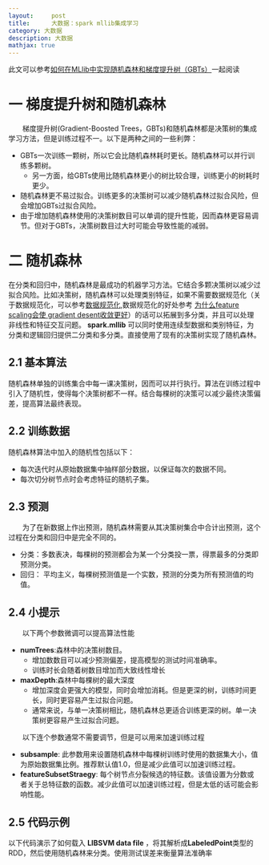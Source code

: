 ```yaml
---
layout:     post
title:      大数据：spark mllib集成学习
category: 大数据
description: 大数据
mathjax: true
---
```


此文可以参考[如何在MLlib中实现随机森林和梯度提升树（GBTs）](http://blog.jobbole.com/85408/)一起阅读

# 一  梯度提升树和随机森林

&emsp;&emsp;梯度提升树(Gradient-Boosted Trees，GBTs)和随机森林都是决策树的集成学习方法，但是训练过程不一。以下是两种之间的一些利弊：
+ GBTs一次训练一颗树，所以它会比随机森林耗时更长。随机森林可以并行训练多颗树。
   + 另一方面，给GBTs使用比随机森林更小的树比较合理，训练更小的树耗时更少。
+ 随机森林更不易过拟合。训练更多的决策树可以减少随机森林过拟合风险，但会增加GBTs过拟合风险。
+ 由于增加随机森林使用的决策树数目可以单调的提升性能，因而森林更容易调节。但对于GBTs，决策树数目过大时可能会导致性能的减弱。

# 二 随机森林

在分类和回归中，随机森林是最成功的机器学习方法。它结合多颗决策树以减少过拟合风险。比如决策树，随机森林可以处理类别特征，如果不需要数据规范化（关于数据规范化，可以参考[数据规范化](http://blog.csdn.net/memray/article/details/9023737),数据规范化的好处参考
[为什么feature scaling会使 gradient desent收敛更好](https://www.zhihu.com/question/37129350/answer/70964527)）的话可以拓展到多分类，并且可以处理非线性和特征交互问题。
**spark.mllib** 可以同时使用连续型数据和类别特征，为分类和逻辑回归提供二分类和多分类。直接使用了现有的决策树实现了随机森林。

## 2.1 基本算法

随机森林单独的训练集合中每一课决策树，因而可以并行执行。算法在训练过程中引入了随机性，使得每个决策树都不一样。结合每棵树的决策可以减少最终决策偏差，提高算法最终表现。

## 2.2 训练数据

随机森林算法中加入的随机性包括以下：
+ 每次迭代时从原始数据集中抽样部分数据，以保证每次的数据不同。
+ 每次切分树节点时会考虑特征的随机子集。

## 2.3 预测

&emsp;&emsp;为了在新数据上作出预测，随机森林需要从其决策树集合中合计出预测，这个过程在分类和回归中是完全不同的。
+ 分类：多数表决，每棵树的预测都会为某一个分类投一票，得票最多的分类即预测分类。
+ 回归： 平均主义，每棵树预测值是一个实数，预测的分类为所有预测值的均值。

## 2.4 小提示

&emsp;&emsp;以下两个参数微调可以提高算法性能
+ **numTrees**:森林中的决策树数目。
    + 增加数数目可以减少预测偏差，提高模型的测试时间准确率。
    + 训练时长会随着树数目增加而大致线性增长
+ **maxDepth**:森林中每棵树的最大深度
    + 增加深度会更强大的模型，同时会增加消耗。但是更深的树，训练时间更长，同时更容易产生过拟合问题。
    + 通常来说，与单一决策树相比，随机森林总更适合训练更深的树。单一决策树更容易产生过拟合问题。

&emsp;&emsp;以下连个参数通常不需要调节，但是可以用来加速训练过程
+ **subsample**: 此参数用来设置随机森林中每棵树训练时使用的数据集大小，值为原始数据集比例。推荐默认值1.0，但是减少此值可以加速训练过程。
+ **featureSubsetStraegy**: 每个树节点分裂候选的特征数。该值设置为分数或者关于总特征数的函数。减少此值可以加速训练过程，但是太低的话可能会影响性能。

## 2.5 代码示例

以下代码演示了如何载入 **LIBSVM data file** ，将其解析成**LabeledPoint**类型的RDD，然后使用随机森林来分类。使用测试误差来衡量算法准确率

